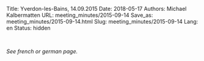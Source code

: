 Title: Yverdon-les-Bains, 14.09.2015
Date: 2018-05-17
Authors: Michael Kalbermatten
URL: meeting_minutes/2015-09-14
Save_as: meeting_minutes/2015-09-14.html
Slug: meeting_minutes/2015-09-14
Lang: en
Status: hidden

<br />

*See french or german page.*
